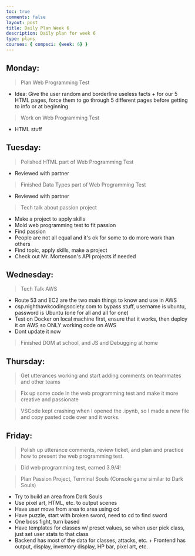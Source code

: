 ```yaml
---
toc: true
comments: false
layout: post
title: Daily Plan Week 6
description: Daily plan for week 6
type: plans
courses: { compsci: {week: 6} }
---
```


## Monday:
> Plan Web Programming Test
- Idea: Give the user random and borderline useless facts + for our 5 HTML pages, force them to go through 5 different pages before getting to info or at beginning

> Work on Web Programming Test
- HTML stuff

## Tuesday:
> Polished HTML part of Web Programming Test
- Reviewed with partner

> Finished Data Types part of Web Programming Test
- Reviewed with partner

> Tech talk about passion project
- Make a project to apply skills
- Mold web programming test to fit passion
- Find passion
- People are not all equal and it's ok for some to do more work than others
- Find topic, apply skills, make a project
- Check out Mr. Mortenson's API projects if needed

## Wednesday:
> Tech Talk AWS
- Route 53 and EC2 are the two main things to know and use in AWS
- csp.nighthawkcodingsociety.com to bypass stuff, username is ubuntu, password is Ubuntu (one for all and all for one)
- Test on Docker on local machine first, ensure that it works, then deploy it on AWS so ONLY working code on AWS
- Dont update it now

> Finished DOM at school, and JS and Debugging at home

## Thursday:
> Get utterances working and start adding comments on teammates and other teams

> Fix up some code in the web programming test and make it more creative and passionate

> VSCode kept crashing when I opened the .ipynb, so I made a new file and copy pasted code over and it works.

## Friday:
> Polish up utterance comments, review ticket, and plan and practice how to present the web programming test.

> Did web programming test, earned 3.9/4!

> Plan Passion Project, Terminal Souls (Console game similar to Dark Souls)
- Try to build an area from Dark Souls
- Use pixel art, HTML, etc. to output scenes
- Have user move from area to area using cd
- Have puzzle, start with broken sword, need to cd to find sword
- One boss fight, turn based
- Have templates for classes w/ preset values, so when user pick class, just set user stats to that class
- Backend has most of the data for classes, attacks, etc. + Frontend has output, display, inventory display, HP bar, pixel art, etc.